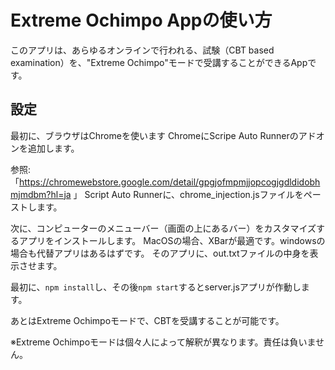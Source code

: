 # Extreme Ochimpo Appの使い方

このアプリは、あらゆるオンラインで行われる、試験（CBT based examination）を、"Extreme Ochimpo"モードで受講することができるAppです。

## 設定

最初に、ブラウザはChromeを使います
ChromeにScripe Auto Runnerのアドオンを追加します。

参照: 「https://chromewebstore.google.com/detail/gpgjofmpmjjopcogjgdldidobhmjmdbm?hl=ja 」
Script Auto Runnerに、chrome_injection.jsファイルをペーストします。

次に、コンピューターのメニューバー（画面の上にあるバー）をカスタマイズするアプリをインストールします。
MacOSの場合、XBarが最適です。windowsの場合も代替アプリはあるはずです。
そのアプリに、out.txtファイルの中身を表示させます。

最初に、`npm install`し、その後`npm start`するとserver.jsアプリが作動します。

あとはExtreme Ochimpoモードで、CBTを受講することが可能です。

※Extreme Ochimpoモードは個々人によって解釈が異なります。責任は負いません。


